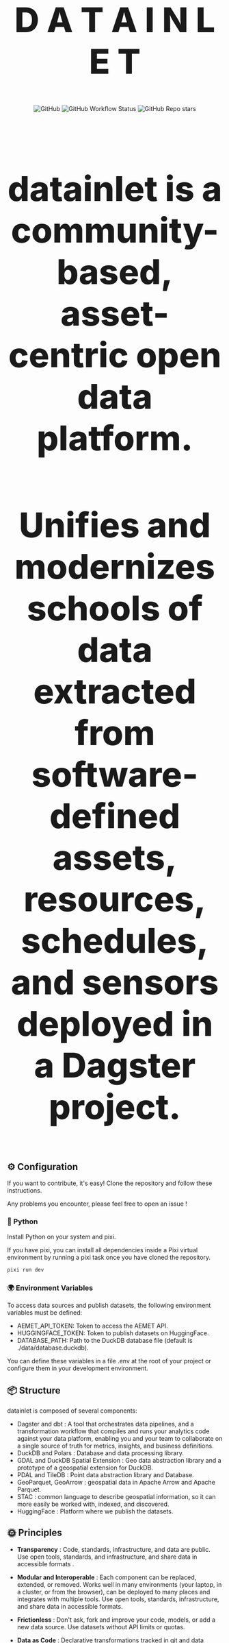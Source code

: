 <!-- markdownlint-disable MD033 MD041-->

<p align="center">
  <h1 style="font-size:80px; font-weight: 800;" align="center">D A T A  I N L E T</h1>
</p>

<div align="center">
  <img alt="GitHub" src="https://img.shields.io/github/license/davidgasquez/datania?style=flat-square">
  <img alt="GitHub Workflow Status" src="https://img.shields.io/github/actions/workflow/status/davidgasquez/datania/ci.yml?style=flat-square">
  <img alt="GitHub Repo stars" src="https://img.shields.io/github/stars/davidgasquez/datania?style=flat-square">
</div>

<br>
 <h4 style="font-size:80px; font-weight: 800;" align="center">datainlet is a community-based, asset-centric open data platform.  </h4>

 <p style="font-size:80px; font-weight: 800;" align="center"> Unifies and modernizes schools of data extracted from software-defined assets, resources, schedules, and sensors deployed in a Dagster project. </p>

## ⚙️ Configuration

If you want to contribute, it's easy! Clone the repository and follow these instructions.

Any problems you encounter, please feel free to open an issue !

### 🐍 Python

Install Python on your system and pixi.

If you have pixi, you can install all dependencies inside a Pixi virtual environment by running a pixi task once you have cloned the repository.

```bash
pixi run dev
```

### 🌍 Environment Variables

To access data sources and publish datasets, the following environment variables must be defined:

- AEMET_API_TOKEN: Token to access the AEMET API.
- HUGGINGFACE_TOKEN: Token to publish datasets on HuggingFace.
- DATABASE_PATH: Path to the DuckDB database file (default is ./data/database.duckdb).

You can define these variables in a file .env at the root of your project or configure them in your development environment.

## 📦 Structure

datainlet is composed of several components:

- Dagster and dbt : A tool that orchestrates data pipelines, and a transformation workflow that compiles and runs your analytics code against your data platform, enabling you and your team to collaborate on a single source of truth for metrics, insights, and business definitions.
- DuckDB and Polars : Database and data processing library.
- GDAL and DuckDB Spatial Extension : Geo data abstraction library and a prototype of a geospatial extension for DuckDB.
- PDAL and TileDB : Point data abstraction library and Database.
- GeoParquet, GeoArrow :  geospatial data in Apache Arrow and Apache Parquet.
- STAC : common language to describe geospatial information, so it can more easily be worked with, indexed, and discovered.
- HuggingFace : Platform where we publish the datasets.

## 🌞 Principles

- **Transparency** : Code, standards, infrastructure, and data are public. Use open tools, standards, and infrastructure, and share data in accessible formats .

- **Modular and Interoperable** : Each component can be replaced, extended, or removed. Works well in many environments (your laptop, in a cluster, or from the browser), can be deployed to many places  and integrates with multiple tools. Use open tools, standards, infrastructure, and share data in accessible formats.

- **Frictionless** : Don't ask, fork and improve your code, models, or add a new data source. Use datasets without API limits or quotas.

- **Data as Code** : Declarative transformations tracked in git and data quality and insights embedded into Dagster. Datasets and their transformations are published so others can build on them. 

- **Stateless and serverless**: as much as possible. E.g. use GitHub Pages, host datasets on S3, interface with HTML, JavaScript, and WASM. No servers to maintain, no databases to manage, no infrastructure to worry about. Keep infrastructure management lean.

- **Glue** : datainlet is a bridge between tools and approaches, so we want to ensure that your data platform isn't just GDAL in a trench coat.
  - We enable modular asset materialization of ingesting and staging of raw and processed data that is transparent and asset-centric for the community configuration from start to completion.
    - DuckDB for a simple, portable, feature-rich, fast, Dagster-integrated RDBMS to provide high performance on complex queries against large databases in embedded configuration, such as combining tables with hundreds of columns and billions of rows.
    - TileDB for a single, unified solution that manages the geospatial data objects along with the raw original data (e.g., images, text files, etc), the ML embedding models, and all the other data modalities in your application

- **[#beFAIRandCARE](https://opencontext.org/about/fair-care)** :
     <h3 style="font-size:80px; font-weight: 800;" align="center"> Findability, Accessibility, Interoperability, Reuse of digital assets,</h3>
          <h3 style="font-size:80px; font-weight: 800;" align="center"> and</h3>
     <h3 style="font-size:80px; font-weight: 800;" align="center"> Collective Benefit, Authority To Control, Responsibility, Ethics </h3>

- **[IOCM](https://iocm.noaa.gov/)** : Integrated Ocean and Coastal Mapping is the practice of planning, acquiring, integrating, and sharing ocean and coastal data and related products so that people who need the data can find it and use it easily:
     <h3 style="font-size:80px; font-weight: 800;" align="center">Map Once, Use Many Times.</h3>

- **No vendor lock-in** :

<h4 style="font-size:80px; font-weight: 800;" align="center">
  Rely on Open code, standards, and infrastructure.

  Use the tool you want to create, explore, and consume the datasets.

  Agnostic of any tooling or infrastructure provider.

  Standard format for data and APIs!

  Keep your data as future-friendly and future-proof as possible!
</h4>

- **Resilience**: For communities to be successful, multi-stakeholder projects require buy-in from many levels of the community: decision makers, local agency staff, homeowners, real estate professionals, and design, construction, and maintenance contractors.
  - After pipelining your assets, resources, jobs, etc.; You should be able to immediately view your data tables and visualize complex insights using simple workflows ranging from databases, ArcGIS, QGIS, Jupyter Notebooks, MapLibre, and more to come. 


## Proof of Concept - Showcase Project
<h4 style="font-size:80px; font-weight: 800;" align="center">

  _From Planning to Action for Coastal Resilience:_

  _Elevating Environmental Literacy for USVI Priority Resilience Projects_
</h4>



## 📄 License

datainlet is an open source project under the MIT license.
